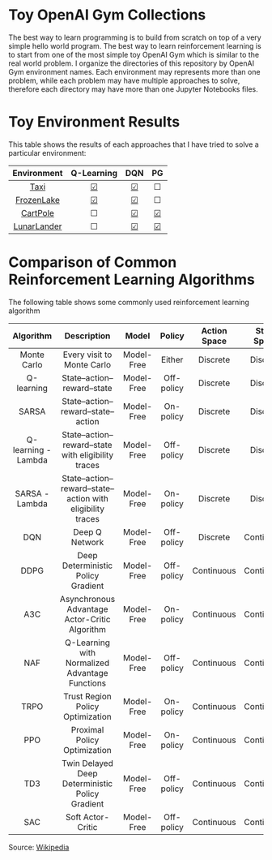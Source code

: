# Toy OpenAI Gym Collections
The best way to learn programming is to build from scratch on top of a very simple hello world program. The best way to learn reinforcement learning is to start from one of the most simple toy OpenAI Gym which is similar to the real world problem. I organize the directories of this repository by OpenAI Gym environment names. Each environment may represents more than one problem, while each problem may have multiple approaches to solve, therefore each directory may have more than one Jupyter Notebooks files.

# Toy Environment Results
This table shows the results of each approaches that I have tried to solve a particular environment:

| Environment | Q-Learning | DQN | PG |
|:-:|:-:|:-:|:-:|
| [Taxi](Taxi)               | [&#9745;](Taxi/taxi_v3%40QLearning%23numpy.ipynb) | [&#9745;](Taxi/taxi_v3%40DQN%23keras.ipynb) | &#9744; |
| [FrozenLake](FrozenLake)   | [&#9745;](FrozenLake/FrozenLake8x8_v0%40QLearning%23numpy.ipynb) | [&#9745;](FrozenLake/FrozenLake8x8_v0%40DQN%23keras.ipynb) | &#9744; |
| [CartPole](CartPole)       | &#9744; | [&#9745;](CartPole/cartpole_v1%40DQN%23keras.ipynb) | [&#9745;](CartPole/cartpole_v1%40PG%23pytorch.ipynb) |
| [LunarLander](LunarLander) | &#9744; | [&#9745;](LunarLander/lunarlander_v2%40DQN%23keras.ipynb) | [&#9745;](LunarLander/lunarlander_v2%40PG%23pytorch.ipynb) |


# Comparison of Common Reinforcement Learning Algorithms
The following table shows some commonly used reinforcement learning algorithm

| Algorithm 	| Description 	| Model 	| Policy 	| Action Space 	| State Space 	| Operator 	|
|:-:	|:-:	|:-:	|:-:	|:-:	|:-:	|:-:	|
| Monte Carlo 	| Every visit to Monte Carlo 	| Model-Free 	| Either 	| Discrete 	| Discrete 	| Sample-means 	|
| Q-learning 	| State–action–reward–state 	| Model-Free 	| Off-policy 	| Discrete 	| Discrete 	| Q-value 	|
| SARSA 	| State–action–reward–state–action 	| Model-Free 	| On-policy 	| Discrete 	| Discrete 	| Q-value 	|
| Q-learning - Lambda 	| State–action–reward–state with eligibility traces 	| Model-Free 	| Off-policy 	| Discrete 	| Discrete 	| Q-value 	|
| SARSA - Lambda 	| State–action–reward–state–action with eligibility traces 	| Model-Free 	| On-policy 	| Discrete 	| Discrete 	| Q-value 	|
| DQN 	| Deep Q Network 	| Model-Free 	| Off-policy 	| Discrete 	| Continuous 	| Q-value 	|
| DDPG 	| Deep Deterministic Policy Gradient 	| Model-Free 	| Off-policy 	| Continuous 	| Continuous 	| Q-value 	|
| A3C 	| Asynchronous Advantage Actor-Critic Algorithm 	| Model-Free 	| On-policy 	| Continuous 	| Continuous 	| Advantage 	|
| NAF 	| Q-Learning with Normalized Advantage Functions 	| Model-Free 	| Off-policy 	| Continuous 	| Continuous 	| Advantage 	|
| TRPO 	| Trust Region Policy Optimization 	| Model-Free 	| On-policy 	| Continuous 	| Continuous 	| Advantage 	|
| PPO 	| Proximal Policy Optimization 	| Model-Free 	| On-policy 	| Continuous 	| Continuous 	| Advantage 	|
| TD3 	| Twin Delayed Deep Deterministic Policy Gradient 	| Model-Free 	| Off-policy 	| Continuous 	| Continuous 	| Q-value 	|
| SAC 	| Soft Actor-Critic 	| Model-Free 	| Off-policy 	| Continuous 	| Continuous 	| Advantage 	|

Source: [Wikipedia](https://en.wikipedia.org/wiki/Reinforcement_learning#Comparison_of_reinforcement_learning_algorithms)
